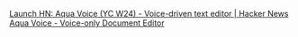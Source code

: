 
[Launch HN: Aqua Voice (YC W24) - Voice-driven text editor | Hacker News](https://news.ycombinator.com/item?id=39828686)
[Aqua Voice - Voice-only Document Editor](https://withaqua.com/)
